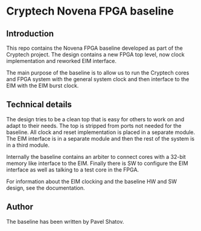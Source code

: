 # Cryptech Novena FPGA baseline #

## Introduction ##

This repo contains the Novena FPGA baseline developed as part of the
Cryptech project. The design contains a new FPGA top level, now clock
implementation and reworked EIM interface.

The main purpose of the baseline is to allow us to run the Cryptech
cores and FPGA system with the general system clock and then interface
to the EIM with the EIM burst clock.


## Technical details ##

The design tries to be a clean top that is easy for others to work on
and adapt to their needs. The top is stripped from ports not needed for
the baseline. All clock and reset implementation is placed in a separate
module. The EIM interface is in a separate module and then the rest of
the system is in a third module.

Internally the baseline contains an arbiter to connect cores with a
32-bit memory like interface to the EIM. Finally there is SW to
configure the EIM interface as well as talking to a test core in the
FPGA.

For information about the EIM clocking and the baseline HW and SW
design, see the documentation.


## Author ##

The baseline has been written by Pavel Shatov.
